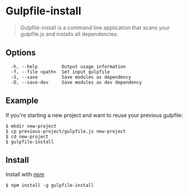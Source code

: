 # Gulpfile-install
> Gulpfile-install is a command line application that scans your gulpfile.js and installs all dependencies.

## Options
```
  -h, --help         Output usage information
  -f, --file <path>  Set input gulpfile
  -S, --save         Save modules as dependency
  -D, --save-dev     Save modules as dev dependency
```

## Example
If you're starting a new project and want to reuse your previous gulpfile:
```
$ mkdir new-project
$ cp previous-project/gulpfile.js new-project
$ cd new-project
$ gulpfile-install
```

## Install
Install with [npm](https://npmjs.org/package/gulpfile-install)
```
$ npm install -g gulpfile-install
```
